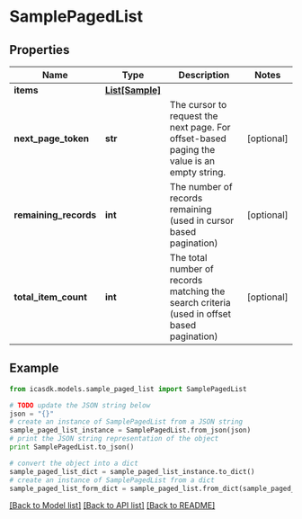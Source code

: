 # SamplePagedList


## Properties
Name | Type | Description | Notes
------------ | ------------- | ------------- | -------------
**items** | [**List[Sample]**](Sample.md) |  | 
**next_page_token** | **str** | The cursor to request the next page. For offset-based paging the value is an empty string. | [optional] 
**remaining_records** | **int** | The number of records remaining (used in cursor based pagination) | [optional] 
**total_item_count** | **int** | The total number of records matching the search criteria (used in offset based pagination) | [optional] 

## Example

```python
from icasdk.models.sample_paged_list import SamplePagedList

# TODO update the JSON string below
json = "{}"
# create an instance of SamplePagedList from a JSON string
sample_paged_list_instance = SamplePagedList.from_json(json)
# print the JSON string representation of the object
print SamplePagedList.to_json()

# convert the object into a dict
sample_paged_list_dict = sample_paged_list_instance.to_dict()
# create an instance of SamplePagedList from a dict
sample_paged_list_form_dict = sample_paged_list.from_dict(sample_paged_list_dict)
```
[[Back to Model list]](../README.md#documentation-for-models) [[Back to API list]](../README.md#documentation-for-api-endpoints) [[Back to README]](../README.md)


